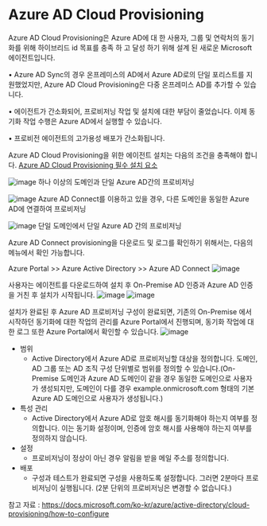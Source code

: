 Azure AD Cloud Provisioning
===========================
Azure AD Cloud Provisioning은 Azure AD에 대 한 사용자, 그룹 및 연락처의 동기화를 위해 하이브리드 id 목표를 충족 하 고 달성 하기 위해 설계 된 새로운 Microsoft 에이전트입니다. 
 
•	Azure AD Sync의 경우 온프레미스의 AD에서 Azure AD로의 단일 포리스트를 지원했었지만,
Azure AD Cloud Provisioning은 다중 온프레미스 AD를 추가할 수 있습니다.
 
•	에이전트가 간소화되어, 프로비저닝 작업 및 설치에 대한 부담이 줄었습니다. 이제 동기화 작업 수행은 Azure AD에서 실행할 수 있습니다.
 
•	프로비전 에이전트의 고가용성 배포가 간소화됩니다.
 
Azure AD Cloud Provisioning을 위한 에이전트 설치는 다음의 조건을 충족해야 합니다.
 [Azure AD Cloud Provisioning 필수 설치 요소](https://docs.microsoft.com/ko-kr/azure/active-directory/cloud-provisioning/how-to-prerequisites)

![image](https://user-images.githubusercontent.com/58406083/71649059-eae81a00-2d4e-11ea-8e05-abb00066b946.png)
하나 이상의 도메인과 단일 Azure AD간의 프로비저닝

![image](https://user-images.githubusercontent.com/58406083/71649065-f5a2af00-2d4e-11ea-9d35-ba89f5f7b2ca.png)
Azure AD Connect를 이용하고 있을 경우, 다른 도메인을 동일한 
Azure AD에 연결하여 프로비저닝

![image](https://user-images.githubusercontent.com/58406083/71649067-fd625380-2d4e-11ea-9cdd-e0a4675d8725.png)
단일 도메인에서 단일 Azure AD 간의 프로비저닝

Azure AD Connect provisioning을 다운로드 및 로그를 확인하기 위해서는, 다음의 메뉴에서 확인 가능합니다.
 
Azure Portal >> Azure Active Directory >> Azure AD Connect
![image](https://user-images.githubusercontent.com/58406083/71649074-081ce880-2d4f-11ea-9f45-b3f39542c043.png)

사용자는 에이전트를 다운로드하여 설치 후 On-Premise AD 인증과 Azure AD 인증을 거친 후 설치가 시작됩니다.
![image](https://user-images.githubusercontent.com/58406083/71649085-1bc84f00-2d4f-11ea-93c3-2f54a2526b8f.png)
![image](https://user-images.githubusercontent.com/58406083/71649089-1f5bd600-2d4f-11ea-896f-6c6c23d3383d.png)

설치가 완료된 후 Azure AD 프로비저닝 구성이 완료되면,
기존의 On-Premise 에서 시작하던 동기화에 대한 작업의 관리를 Azure Portal에서 진행되며, 동기화 작업에 대한 로그 또한 Azure Portal에서 확인할 수 있습니다.
![image](https://user-images.githubusercontent.com/58406083/71649104-2e428880-2d4f-11ea-91a9-01cb80705ac6.png)

*	범위
    *	Active Directory에서 Azure AD로 프로비저닝할 대상을 정의합니다. 도메인, AD 그룹 또는 AD 조직 구성 단위별로 범위를 정의할 수 있습니다.(On-Premise 도메인과 Azure AD 도메인이 같을 경우 동일한 도메인으로 사용자가 생성되지만, 도메인이 다를 경우 example.onmicrosoft.com 형태의 기본 Azure AD 도메인으로 사용자가 생성됩니다.)
*	특성 관리
    *	Active Directory에서 Azure AD로 암호 해시를 동기화해야 하는지 여부를 정의합니다. 이는 동기화 설정이며, 인증에 암호 해시를 사용해야 하는지 여부를 정의하지 않습니다.
*	설정
    *	프로비저닝이 정상이 아닌 경우 알림을 받을 메일 주소를 정의합니다.
*	배포
    *	구성과 테스트가 완료되면 구성을 사용하도록 설정합니다. 그러면 2분마다 프로비저닝이 실행됩니다. (2분 단위의 프로비저닝은 변경할 수 없습니다.)

참고 자료 : https://docs.microsoft.com/ko-kr/azure/active-directory/cloud-provisioning/how-to-configure
